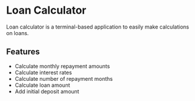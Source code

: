 # Loan Calculator

Loan calculator is a terminal-based application to easily make calculations on loans.


## Features
- Calculate monthly repayment amounts
- Calculate interest rates
- Calculate number of repayment months
- Calculate loan amount
- Add initial deposit amount
